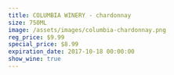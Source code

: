 ```yaml
---
title: COLUMBIA WINERY - chardonnay
size: 750ML
image: /assets/images/columbia-chardonnay.png
reg_price: $9.99
special_price: $8.99
expiration_date: 2017-10-18 00:00:00
show_wine: true
---
```



